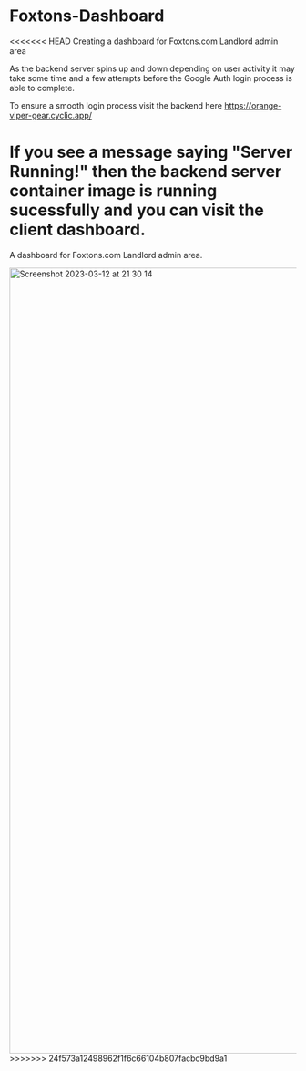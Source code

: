 # Foxtons-Dashboard

<<<<<<< HEAD
Creating a dashboard for Foxtons.com Landlord admin area

As the backend server spins up and down depending on user activity it may take some time and a few attempts before the Google Auth login process is able to complete.

To ensure a smooth login process visit the backend here https://orange-viper-gear.cyclic.app/

If you see a message saying "Server Running!" then the backend server container image is running sucessfully and you can visit the client dashboard.
=======
A dashboard for Foxtons.com Landlord admin area.

<img width="1378" alt="Screenshot 2023-03-12 at 21 30 14" src="https://user-images.githubusercontent.com/83005220/224575048-cdb891df-fd72-470d-a28e-7e8bd2a6f188.png">
>>>>>>> 24f573a12498962f1f6c66104b807facbc9bd9a1
